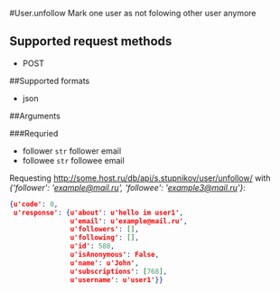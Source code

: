 #User.unfollow
Mark one user as not folowing other user anymore

## Supported request methods 
* POST

##Supported formats
* json

##Arguments


###Requried
* follower
   ```str``` follower email
* followee
   ```str``` followee email


Requesting http://some.host.ru/db/api/s.stupnikov/user/unfollow/ with _{'follower': 'example@mail.ru', 'followee': 'example3@mail.ru'}_:
```json
{u'code': 0,
 u'response': {u'about': u'hello im user1',
               u'email': u'example@mail.ru',
               u'followers': [],
               u'following': [],
               u'id': 588,
               u'isAnonymous': False,
               u'name': u'John',
               u'subscriptions': [768],
               u'username': u'user1'}}
```
